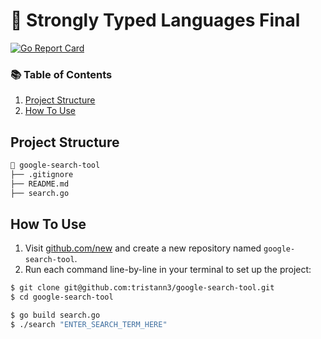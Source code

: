 # 🔗 Strongly Typed Languages Final

[![Go Report Card](https://goreportcard.com/badge/github.com/tristann3/makesite)](https://goreportcard.com/report/github.com/tristann3/google-search-tool)


### 📚 Table of Contents

1. [Project Structure](#project-structure)
2. [How To Use](#how-to-use)

## Project Structure

```bash
📂 google-search-tool
├── .gitignore
├── README.md
├── search.go
```

## How To Use

1. Visit [github.com/new](https://github.com/new) and create a new repository named `google-search-tool`.
2. Run each command line-by-line in your terminal to set up the project:

```bash
$ git clone git@github.com:tristann3/google-search-tool.git
$ cd google-search-tool
```

```bash
$ go build search.go
$ ./search "ENTER_SEARCH_TERM_HERE"
```